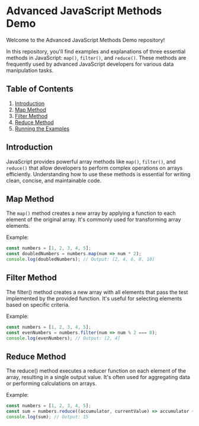 # Advanced JavaScript Methods Demo

Welcome to the Advanced JavaScript Methods Demo repository!

In this repository, you'll find examples and explanations of three essential methods in JavaScript: `map()`, `filter()`, and `reduce()`. These methods are frequently used by advanced JavaScript developers for various data manipulation tasks.

## Table of Contents

1. [Introduction](#introduction)
2. [Map Method](#map-method)
3. [Filter Method](#filter-method)
4. [Reduce Method](#reduce-method)
5. [Running the Examples](#running-the-examples)

## Introduction

JavaScript provides powerful array methods like `map()`, `filter()`, and `reduce()` that allow developers to perform complex operations on arrays efficiently. Understanding how to use these methods is essential for writing clean, concise, and maintainable code.

## Map Method

The `map()` method creates a new array by applying a function to each element of the original array. It's commonly used for transforming array elements.

Example:
```javascript
const numbers = [1, 2, 3, 4, 5];
const doubledNumbers = numbers.map(num => num * 2);
console.log(doubledNumbers); // Output: [2, 4, 6, 8, 10]
```

## Filter Method

The filter() method creates a new array with all elements that pass the test implemented by the provided function. It's useful for selecting elements based on specific criteria.

Example:
```javascript
const numbers = [1, 2, 3, 4, 5];
const evenNumbers = numbers.filter(num => num % 2 === 0);
console.log(evenNumbers); // Output: [2, 4]
```

## Reduce Method

The reduce() method executes a reducer function on each element of the array, resulting in a single output value. It's often used for aggregating data or performing calculations on arrays.

Example:
```javascript
const numbers = [1, 2, 3, 4, 5];
const sum = numbers.reduce((accumulator, currentValue) => accumulator + currentValue, 0);
console.log(sum); // Output: 15
```